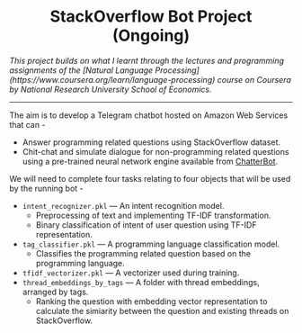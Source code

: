 <h1 align= "center"> StackOverflow Bot Project (Ongoing) </h1>
<i>This project builds on what I learnt through the lectures and programming assignments of the [Natural Language Processing](https://www.coursera.org/learn/language-processing) course on Coursera by National Research University School of Economics.</i>  

---


The aim is to develop a Telegram chatbot hosted on Amazon Web Services that can - 
- Answer programming related questions using StackOverflow dataset.
- Chit-chat and simulate dialogue for non-programming related questions using a pre-trained neural network engine available from [ChatterBot](https://github.com/gunthercox/ChatterBot).


We will need to complete four tasks relating to four objects that will be used by the running bot - 
- `intent_recognizer.pkl` — An intent recognition model.
  - Preprocessing of text and implementing TF-IDF transformation.
  - Binary classification of intent of user question using TF-IDF representation.
- `tag_classifier.pkl` — A programming language classification model.
  - Classifies the programming related question based on the programming language.
- `tfidf_vectorizer.pkl` — A vectorizer used during training.
- `thread_embeddings_by_tags` — A folder with thread embeddings, arranged by tags.
  - Ranking the question with embedding vector representation to calculate the simiarity between the question and existing threads on StackOverflow.

